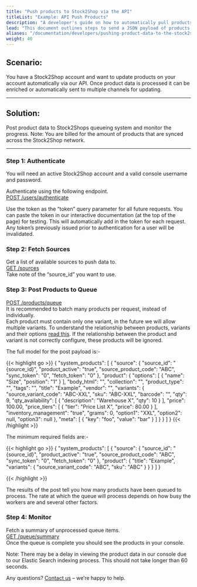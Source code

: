 ```yaml
---
title: "Push products to Stock2Shop via the API"
titleList: "Example: API Push Products"
description: "A developer's guide on how to automatically pull products from a Stock2Shop client account via the Stock2Shop API."
lead: "This document outlines steps to send a JSON payload of products to Stock2Shop for processing."
aliases: "/documentation/developers/pushing-product-data-to-the-stock2shop-api/"
weight: 40
---
```


## Scenario:

You have a Stock2Shop account and want to update products on your account automatically via our API. Once product data is processed it can be enriched or automatically sent to multiple channels for updating.

* * *

## Solution:

Post product data to Stock2Shops queueing system and monitor the progress.
Note: You are billed for the amount of products that are synced across the Stock2Shop network.

* * *

### Step 1: Authenticate

You will need an active Stock2Shop account and a valid console username and password.

Authenticate using the following endpoint.  
[POST /users/authenticate](https://app.stock2shop.com/docs/#!/users/authenticateUser_post_2)

Use the token as the “token” query parameter for all future requests.
You can paste the token in our interactive documentation (at the top of the page) for testing.
This will automatically add in the token for each request.
Any token’s previously issued prior to authentication for a user will be invalidated.

### Step 2: Fetch Sources

Get a list of available sources to push data to.  
[GET /sources](https://app.stock2shop.com/docs/#!/sources/getSources_get_0)  
Take note of the “source_id” you want to use.

### Step 3: Post Products to Queue

[POST /products/queue](https://app.stock2shop.com/docs/#!/products/addProductsToQueue_post_6)  
It is recommended to batch many products per request, instead of individually.  
Each product must contain only one variant, in the future we will allow multiple variants.
To understand the relationship between products, variants and their options [read this](https://www.stock2shop.com/documentation/key-concepts/products-variants/).
If the relationship between the product and variant is not correctly configure, these products will be ignored.

The full model for the post payload is:-

{{< highlight go >}}
    {
      "system_products": [
        {
          "source": {
            "source_id": "{source_id}",
            "product_active": "true",
            "source_product_code": "ABC",
            "sync_token": "0",
            "fetch_token": "0"
          },
          "product": {
            "options": [
              {
                "name": "Size",
                "position": "1"
              }
            ],
            "body_html": "",
            "collection": "",
            "product_type": "",
            "tags": "",
            "title": "Example",
            "vendor": "",
            "variants": {
              "source_variant_code": "ABC-XXL",
              "sku": "ABC-XXL",
              "barcode": "",
              "qty": 9,
              "qty_availability": [
                {
                  "description": "Warehouse X",
                  "qty": 10
                }
              ],
              "price": 100.00,
              "price_tiers": [
                {
                  "tier": "Price List X",
                  "price": 80.00
                }
              ],
              "inventory_management": "true",
              "grams": 0,
              "option1": "XXL",
              "option2": null,
              "option3": null
            },
            "meta": [
              {
                "key": "foo",
                "value": "bar"
              }
            ]
          }
        }
      ]
    }
{{< /highlight >}}

The minimum required fields are:-

{{< highlight go >}}
    {
      "system_products": [
        {
          "source": {
            "source_id": "{source_id}",
            "product_active": "true",
            "source_product_code": "ABC",
            "sync_token": "0",
            "fetch_token": "0"
          },
          "product": {
            "title": "Example",
            "variants": {
              "source_variant_code": "ABC",
              "sku": "ABC"
            }
          }
        }
      ]
    }
    
{{< /highlight >}}

The results of the post tell you how many products have been queued to process.
The rate at which the queue will process depends on how busy the workers are and several other factors.

### Step 4: Monitor

Fetch a summary of unprocessed queue items.  
[GET /queue/summary](https://app.stock2shop.com/docs/#!/queue/summary_get_4)  
Once the queue is complete you should see the products in your console.

Note: There may be a delay in viewing the product data in our console due to our Elastic Search indexing process. This should not take longer than 60 seconds.

Any questions? [Contact us](/contact-us) – we’re happy to help.